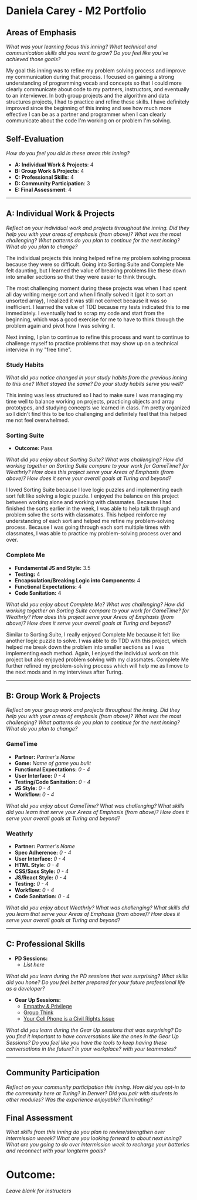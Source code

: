 # Daniela Carey - M2 Portfolio

## Areas of Emphasis
_What was your learning focus this inning? What technical and communication skills did you want to grow? Do you feel like you've achieved those goals?_

My goal this inning was to refine my problem solving process and improve my communication during that process. I focused on gaining a strong understanding of programming vocab and concepts so that I could more clearly communicate about code to my partners, instructors, and eventually to an interviewer. In both group projects and the algorithm and data structures projects, I had to practice and refine these skills. I have definitely improved since the beginning of this inning and see how much more effective I can be as a partner and programmer when I can clearly communicate about the code I'm working on or problem I'm solving. 

## Self-Evaluation
_How do you feel you did in these areas this inning?_

* **A: Individual Work & Projects**: 4
* **B: Group Work & Projects**: 4
* **C: Professional Skills**: 4
* **D: Community Participation**: 3
* **E: Final Assessment**: 4

-----------------------

## A: Individual Work & Projects

_Reflect on your individual work and projects throughout the inning. Did they help you with your areas of emphasis (from above)? What was the most challenging? What patterns do you plan to continue for the next inning? What do you plan to change?_

The individual projects this inning helped refine my problem solving process because they were so difficult. Going into Sorting Suite and Complete Me felt daunting, but I learned the value of breaking problems like these down into smaller sections so that they were easier to think through. 

The most challenging moment during these projects was when I had spent all day writing merge sort and when I finally solved it (got it to sort an unsorted array), I realized it was still not correct because it was so inefficient. I learned the value of TDD because my tests indicated this to me immediately. I eventually had to scrap my code and start from the beginning, which was a good exercise for me to have to think through the problem again and pivot how I was solving it. 

Next inning, I plan to continue to refine this process and want to continue to challenge myself to practice problems that may show up on a technical interview in my "free time". 

### Study Habits

_What did you notice changed in your study habits from the previous inning to this one? What stayed the same? Do your study habits serve you well?_

This inning was less structured so I had to make sure I was managing my time well to balance working on projects, practicing objects and array prototypes, and studying concepts we learned in class. I'm pretty organized so I didn't find this to be too challenging and definitely feel that this helped me not feel overwhelmed. 

### Sorting Suite
* **Outcome:** Pass

_What did you enjoy about Sorting Suite? What was challenging? How did working together on Sorting Suite compare to your work for GameTime? for Weathrly? How does this project serve your Areas of Emphasis (from above)? How does it serve your overall goals at Turing and beyond?_

I loved Sorting Suite because I love logic puzzles and implementing each sort felt like solving a logic puzzle. I enjoyed the balance on this project between working alone and working with classmates. Because I had finished the sorts earlier in the week, I was able to help talk through and problem solve the sorts with classmates. This helped reinforce my understanding of each sort and helped me refine my problem-solving process. Because I was going through each sort multiple times with classmates, I was able to practice my problem-solving process over and over.  

### Complete Me
* **Fundamental JS and Style:** 3.5
* **Testing:** 4
* **Encapsulation/Breaking Logic into Components:** 4
* **Functional Expectations:** 4
* **Code Sanitation:** 4

_What did you enjoy about Complete Me? What was challenging? How did working together on Sorting Suite compare to your work for GameTime? for Weathrly? How does this project serve your Areas of Emphasis (from above)? How does it serve your overall goals at Turing and beyond?_

Similar to Sorting Suite, I really enjoyed Complete Me because it felt like another logic puzzle to solve. I was able to do TDD with this project, which helped me break down the problem into smaller sections as I was implementing each method. Again, I enjoyed the individual work on this project but also enjoyed problem solving with my classmates. Complete Me further refined my problem-solving process which will help me as I move to the next mods and in my interviews after Turing.

-----------------------
## B: Group Work & Projects

_Reflect on your group work and projects throughout the inning. Did they help you with your areas of emphasis (from above)? What was the most challenging? What patterns do you plan to continue for the next inning? What do you plan to change?_

### GameTime
* **Partner:** _Partner's Name_
* **Game:** _Name of game you built_
* **Functional Expectations:** _0 - 4_
* **User Interface:** _0 - 4_
* **Testing/Code Sanitation:** _0 - 4_
* **JS Style:** _0 - 4_
* **Workflow:** _0 - 4_

_What did you enjoy about GameTime? What was challenging? What skills did you learn that serve your Areas of Emphasis (from above)? How does it serve your overall goals at Turing and beyond?_

### Weathrly
* **Partner:** _Partner's Name_
* **Spec Adherence:** _0 - 4_
* **User Interface:** _0 - 4_
* **HTML Style:** _0 - 4_
* **CSS/Sass Style:** _0 - 4_
* **JS/React Style:** _0 - 4_
* **Testing:** _0 - 4_
* **Workflow:** _0 - 4_
* **Code Sanitation:** _0 - 4_

_What did you enjoy about Weathrly? What was challenging? What skills did you learn that serve your Areas of Emphasis (from above)? How does it serve your overall goals at Turing and beyond?_

-----------------------

## C: Professional Skills

* **PD Sessions:**
  * _List here_

_What did you learn during the PD sessions that was surprising? What skills did you hone? Do you feel better prepared for your future professional life as a developer?_

* **Gear Up Sessions:**
  * [Empathy & Privilege](https://github.com/turingschool/gear-up/blob/master/Mod2_Week1_Empathy_and_Privilege.markdown)
  * [Group Think](https://github.com/turingschool/gear-up/blob/master/Rotation_Session_Groupthink.md)
  * [Your Cell Phone is a Civil Rights Issue]()

_What did you learn during the Gear Up sessions that was surprising? Do you find it important to have conversations like the ones in the Gear Up Sessions? Do you feel like you have the tools to keep having these conversations in the future? in your workplace? with your teammates?_

-----------------------

## Community Participation

_Reflect on your community participation this inning. How did you opt-in to the community here at Turing? in Denver? Did you pair with students in other modules? Was the experience enjoyable? Illuminating?_

## Final Assessment

_What skills from this inning do you plan to review/strengthen over intermission weeek? What are you looking forward to about next inning? What are you going to do over intermission week to recharge your batteries and reconnect with your longterm goals?_

# Outcome:
_Leave blank for instructors_
